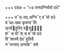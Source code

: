 +++
title = "०४ तत्तदग्निर्वयो दधे"

+++
त᳓त्-तद् अग्नि᳓र् व᳓यो दधे  
य᳓था-यथा कृपण्य᳓ति  
ऊर्जा᳓हुतिर् व᳓सूनां᳐  
शं᳓ च यो᳓श् च म᳓यो दधे  
वि᳓श्वस्यै देव᳓हूतियै  
न᳓भन्ताम् अन्यके᳓ समे